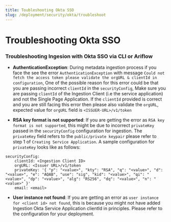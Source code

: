 ```yaml
---
title: Toubleshooting Okta SSO
slug: /deployment/security/okta/troubleshoot
---
```


# Troubleshooting Okta SSO

### Troubleshooting Ingesion with Okta SSO via CLI or Ariflow

- **AuthenticationException**: During metadata ingestion process if you face the see the error `AuthenticationException` with message `Could not fetch the access token please validate the orgURL & clientId in configuration`, One of the possible reason for this error could be that you are passing incorrect `clientId` in the `securityConfig`, Make sure you are passing `clientId` of the Ingestion Client (i.e the service application) and not the Single Page Application. If the `clientId` provided is correct and you are still facing this error then please also validate the `orgURL`, expected value for `orgURL` field is `<ISSUER-URL>/v1/token`

- **RSA key format is not supported**: If you are getting the error as `RSA key format is not supported`, this might be due to incorrect `privateKey` passed in the `securityConfig` configuration for ingestion. The `privateKey` field refers to the `public/private keypair` please refer to step 1 of `Creating Service Application`. A sample configuration for `privateKey` looks like as follows:
```
securityConfig:
    clientId: <Ingestion Client ID>
    orgURL: <Issuer URL>/v1/token
    privateKey: '{ "p": "<value>", "kty": "RSA", "q": "<value>", "d": "<value>", "e": "AQAB", "use": "sig", "kid": "<value>", "qi": "<value>", "dp": "<value>", "alg": "RS256", "dq": "<value>", "n": "<value>" }'
    email: <email>
```

- **User instance not found**: If you are getting an error as `user instance for <client id> not found`, this is because you might not have added Ingestion Okta Service Application clientId in principles. Please refer to the configuration for your deployment.
